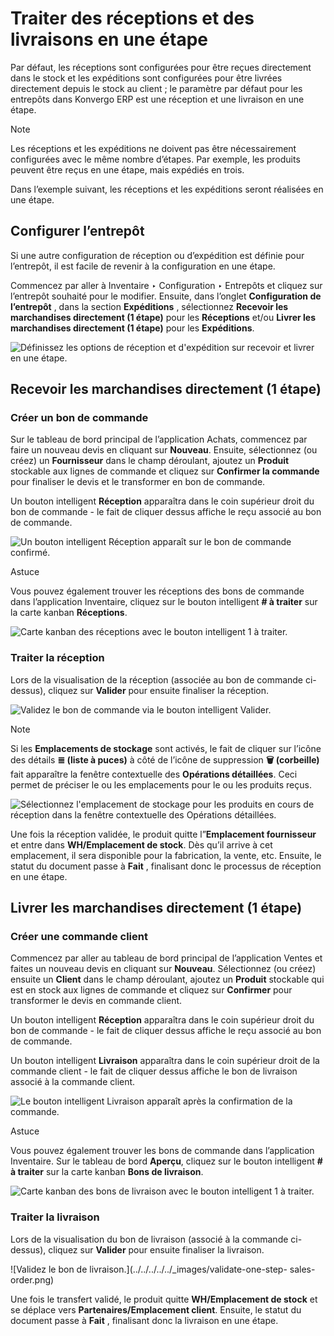 # Traiter des réceptions et des livraisons en une étape

Par défaut, les réceptions sont configurées pour être reçues directement dans
le stock et les expéditions sont configurées pour être livrées directement
depuis le stock au client ; le paramètre par défaut pour les entrepôts dans
Konvergo ERP est une réception et une livraison en une étape.

<div class="alert alert-primary">
<p class="alert-title">
Note</p><p>Les réceptions et les expéditions ne doivent pas être nécessairement configurées avec le même nombre d’étapes. Par exemple, les produits peuvent être reçus en une étape, mais expédiés en trois.</p>
</div>

Dans l’exemple suivant, les réceptions et les expéditions seront réalisées en
une étape.

## Configurer l’entrepôt

Si une autre configuration de réception ou d’expédition est définie pour
l’entrepôt, il est facile de revenir à la configuration en une étape.

Commencez par aller à Inventaire ‣ Configuration ‣ Entrepôts et cliquez sur
l’entrepôt souhaité pour le modifier. Ensuite, dans l’onglet **Configuration
de l’entrepôt** , dans la section **Expéditions** , sélectionnez **Recevoir
les marchandises directement (1 étape)** pour les **Réceptions** et/ou
**Livrer les marchandises directement (1 étape)** pour les **Expéditions**.

![Définissez les options de réception et d'expédition sur recevoir et livrer
en une étape.](../../../../../_images/one-step-warehouse-config.png)

## Recevoir les marchandises directement (1 étape)

### Créer un bon de commande

Sur le tableau de bord principal de l’application Achats, commencez par faire
un nouveau devis en cliquant sur **Nouveau**. Ensuite, sélectionnez (ou créez)
un **Fournisseur** dans le champ déroulant, ajoutez un **Produit** stockable
aux lignes de commande et cliquez sur **Confirmer la commande** pour finaliser
le devis et le transformer en bon de commande.

Un bouton intelligent **Réception** apparaîtra dans le coin supérieur droit du
bon de commande - le fait de cliquer dessus affiche le reçu associé au bon de
commande.

![Un bouton intelligent Réception apparaît sur le bon de commande
confirmé.](../../../../../_images/one-step-po-receipt.png) <div class="alert alert-info">
<p class="alert-title">
Astuce</p><p>Vous pouvez également trouver les réceptions des bons de commande dans l’application Inventaire, cliquez sur le bouton intelligent <b># à traiter</b> sur la carte kanban <b>Réceptions</b>.</p>
<img alt="Carte kanban des réceptions avec le bouton intelligent 1 à traiter." class="align-center" src="../../../../../_images/one-step-to-process-btn.png"/>
</div>

### Traiter la réception

Lors de la visualisation de la réception (associée au bon de commande ci-
dessus), cliquez sur **Valider** pour ensuite finaliser la réception.

![Validez le bon de commande via le bouton intelligent
Valider.](../../../../../_images/one-step-po-validate.png) <div class="alert alert-primary">
<p class="alert-title">
Note</p><p>Si les <b>Emplacements de stockage</b> sont activés, le fait de cliquer sur l’icône des détails <b>≣ (liste à puces)</b> à côté de l’icône de suppression <b>🗑️ (corbeille)</b> fait apparaître la fenêtre contextuelle des <b>Opérations détaillées</b>. Ceci permet de préciser le ou les emplacements pour le ou les produits reçus.</p>
<img alt="Sélectionnez l'emplacement de stockage pour les produits en cours de réception dans la fenêtre contextuelle des Opérations détaillées." class="align-center" src="../../../../../_images/receive-storage-location.png"/>
</div>

Une fois la réception validée, le produit quitte l”**Emplacement fournisseur**
et entre dans **WH/Emplacement de stock**. Dès qu’il arrive à cet emplacement,
il sera disponible pour la fabrication, la vente, etc. Ensuite, le statut du
document passe à **Fait** , finalisant donc le processus de réception en une
étape.

## Livrer les marchandises directement (1 étape)

### Créer une commande client

Commencez par aller au tableau de bord principal de l’application Ventes et
faites un nouveau devis en cliquant sur **Nouveau**. Sélectionnez (ou créez)
ensuite un **Client** dans le champ déroulant, ajoutez un **Produit**
stockable qui est en stock aux lignes de commande et cliquez sur **Confirmer**
pour transformer le devis en commande client.

Un bouton intelligent **Réception** apparaîtra dans le coin supérieur droit du
bon de commande - le fait de cliquer dessus affiche le reçu associé au bon de
commande.

Un bouton intelligent **Livraison** apparaîtra dans le coin supérieur droit de
la commande client - le fait de cliquer dessus affiche le bon de livraison
associé à la commande client.

![Le bouton intelligent Livraison apparaît après la confirmation de la
commande.](../../../../../_images/one-step-sales-order.png)
<div class="alert alert-info">
<p class="alert-title">
Astuce</p><p>Vous pouvez également trouver les bons de commande dans l’application Inventaire. Sur le tableau de bord <b>Aperçu</b>, cliquez sur le bouton intelligent <b># à traiter</b> sur la carte kanban <b>Bons de livraison</b>.</p>
<img alt="Carte kanban des bons de livraison avec le bouton intelligent 1 à traiter." class="align-center" src="../../../../../_images/one-step-delivery-to-process.png"/>
</div>

### Traiter la livraison

Lors de la visualisation du bon de livraison (associé à la commande ci-
dessus), cliquez sur **Valider** pour ensuite finaliser la livraison.

![Validez le bon de livraison.](../../../../../_images/validate-one-step-
sales-order.png)

Une fois le transfert validé, le produit quitte **WH/Emplacement de stock** et
se déplace vers **Partenaires/Emplacement client**. Ensuite, le statut du
document passe à **Fait** , finalisant donc la livraison en une étape.

